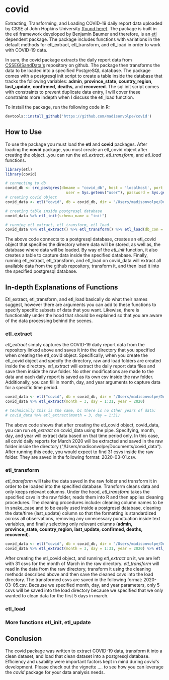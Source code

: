 # covid

Extracting, Transforming, and Loading COVID-19 daily report data uploaded by CSSE at John Hopkins University [(found here)](https://github.com/CSSEGISandData/COVID-19/tree/master/csse_covid_19_data/csse_covid_19_daily_reports).
The package is built in the etl framework developed by Benjamin Baumer and therefore, is an [etl](https://github.com/beanumber/etl) dependent package. The package includes functions with variations in the default methods for etl_extract,
etl_transform, and etl_load in order to work with COVID-19 data.

In sum, the covid package extracts the daily report data from [CSSEGISandData's](https://github.com/CSSEGISandData/COVID-19/tree/master/csse_covid_19_data/csse_covid_19_daily_reports) repository on github. The package then transforms the data to be loaded into a specified PostgreSQL database. The package comes with a postgresql init script to create a table inside the database that tracks the following variables: **admin**, **province_state**, **country_region**, **last_update**, **confirmed**, **deaths**, and **recovered**. The sql init script comes with constraints to prevent duplicate data entry, I will cover these constraints more indepth when I discuss the etl_load function. 

To install the package, run the following code in R:

```r
devtools::install_github('https://github.com/madisonvolpe/covid')
```

## How to Use 

To use the package you must load the **etl** and **covid** packages. After loading the **covid** package, you must create an etl_covid object after creating the object...you can run the *etl_extract*, *etl_transform*, and *etl_load* functions.

```r
library(etl)
library(covid)

# connecting to db 
covid_db <- src_postgres(dbname = "covid_db", host = 'localhost', port = 5432,
                           user = Sys.getenv("user"), password = Sys.getenv("password"))
# creating covid object
covid_data <- etl("covid", db = covid_db, dir = "/Users/madisonvolpe/Documents/covid_data")

# creating table inside postgresql database
covid_data %>% etl_init(schema_name = "init")

# running etl_extract, etl_transform, etl_load
covid_data %>% etl_extract() %>% etl_transform() %>% etl_load(db_con = covid_db$con)
```
The above code connects to a postgresql database, creates an etl_covid object that specifies the directory where data will be stored, as well as, the database where data will be loaded. By way of the *etl_init* function, it also creates a table to capture data inside the specified database. Finally, running etl_extract, etl_transform, and etl_load on covid_data will extract all available data from the github repository, transform it, and then load it into the specified postgresql database. 

## In-depth Explanations of Functions

Etl_extract, etl_transform, and etl_load basically do what their names suggest, however there are arguments you can add to these functions to specify specific subsets of data that you want. Likewise, there is functionality under the hood that should be explained so that you are aware of the data processing behind the scenes. 

### etl_extract

*etl_extract* simply captures the COVID-19 daily report data from the repository linked above and saves it into the directory that you specified when creating the etl_covid object. Specifically, when you create the etl_covid object and specify the directory, raw and load folders are created inside the directory. *etl_extract* will extract the daily report data files and save them inside the raw folder. No other modifications are made to the data and each daily report is saved as its own csv inside the raw folder. Additionally, you can fill in month, day, and year arguments to capture data for a specific time period. 

```r
covid_data <- etl("covid", db = covid_db, dir = "/Users/madisonvolpe/Documents/covid_data")
covid_data %>% etl_extract(month = 3, day = 1:31, year = 2020)

# technically this is the same, bc there is no other years of data: 
# covid_data %>% etl_extract(month = 3, day = 1:31)
```

The above code shows that after creating the etl_covid object, covid_data, you can run *etl_extract* on covid_data using the pipe. Specifying, month, day, and year will extract data based on that time period only. In this case, all covid daily reports for March 2020 will be extracted and saved in the raw folder inside the directory ("/Users/madisonvolpe/Documents/covid_data"). After running this code, you would expect to find 31 csvs inside the raw folder. They are saved in the following format: 2020-03-01.csv. 

### etl_transform

*etl_transform* will take the data saved in the raw folder and transform it in order to be loaded into the specified database. Transform cleans data and only keeps relevant columns. Under the hood, *etl_transform* takes the specified csvs in the raw folder, reads them into R and then applies cleaning procedures. The cleaning procedures include: cleaning column names to be in snake_case and to be easily used inside a postgresel database, cleaning the date/time (last_update) column so that the formatting is standardized across all observations, removing any unnecessary punctuation inside text variables, and finally selecting only relevant columns (**admin, province_state, country_region, last_update, confirmed, deaths, recovered**).

```r
covid_data <- etl("covid", db = covid_db, dir = "/Users/madisonvolpe/Documents/covid_data")
covid_data %>% etl_extract(month = 3, day = 1:31, year = 2020) %>% etl_transform(month = 3, day = 1:5, year = 2020) 
```
After creating the etl_covid object, and running *etl_extract* on it, we are left with 31 csvs for the month of March in the raw directory. *etl_transform* will read in the data from the raw directory, transform it using the cleaning methods described above and then save the cleaned csvs into the load directory. The transformed csvs are saved in the following format: 2020-03-05.csv. Because we specified month, day, and year parameters, only 5 csvs will be saved into the load directory because we specified that we only wanted to clean data for the first 5 days in march. 

### etl_load 

### More functions etl_init, etl_update

## Conclusion 

The covid package was written to extract COVID-19 data, transform it into a clean dataset, and load that clean dataset into a postgresql database. Efficiency and usability were important factors kept in mind during *covid's* development. Please check out the vignette .... to see how you can leverage the *covid* package for your data analysis needs. 





